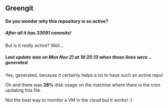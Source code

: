 ## Greengit

#### Do you wonder why this repository is so active?

##### After all it has 33091 commits!

But is it *really* active? Well...

##### Last update was on Mon Nov 21 at 16:25:13 when those lines were... generated

Yes, generated, because it certainly helps a lot to have such an active repo!

Oh and there was **28%** disk usage on the machine
where there is the cron updating this file.

Not the best way to monitor a VM in the cloud but it works! :)

